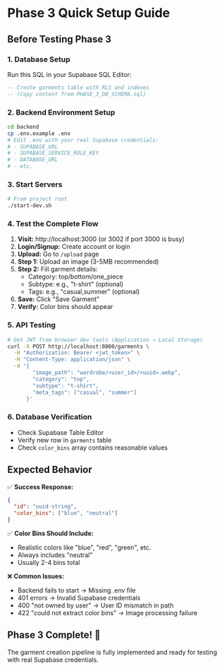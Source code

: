 # Phase 3 Quick Setup Guide

## Before Testing Phase 3

### 1. Database Setup
Run this SQL in your Supabase SQL Editor:

```sql
-- Create garments table with RLS and indexes
-- (Copy content from PHASE_3_DB_SCHEMA.sql)
```

### 2. Backend Environment Setup
```bash
cd backend
cp .env.example .env
# Edit .env with your real Supabase credentials:
# - SUPABASE_URL
# - SUPABASE_SERVICE_ROLE_KEY  
# - DATABASE_URL
# - etc.
```

### 3. Start Servers
```bash
# From project root
./start-dev.sh
```

### 4. Test the Complete Flow

1. **Visit:** http://localhost:3000 (or 3002 if port 3000 is busy)
2. **Login/Signup:** Create account or login
3. **Upload:** Go to `/upload` page
4. **Step 1:** Upload an image (3-5MB recommended)
5. **Step 2:** Fill garment details:
   - Category: top/bottom/one_piece
   - Subtype: e.g., "t-shirt" (optional)
   - Tags: e.g., "casual,summer" (optional)
6. **Save:** Click "Save Garment"
7. **Verify:** Color bins should appear

### 5. API Testing
```bash
# Get JWT from browser dev tools (Application → Local Storage)
curl -X POST http://localhost:8000/garments \
  -H "Authorization: Bearer <jwt_token>" \
  -H "Content-Type: application/json" \
  -d '{
        "image_path": "wardrobe/<user_id>/<uuid>.webp",
        "category": "top",
        "subtype": "t-shirt",
        "meta_tags": ["casual", "summer"]
      }'
```

### 6. Database Verification
- Check Supabase Table Editor
- Verify new row in `garments` table
- Check `color_bins` array contains reasonable values

## Expected Behavior

✅ **Success Response:**
```json
{
  "id": "uuid-string",
  "color_bins": ["blue", "neutral"]
}
```

✅ **Color Bins Should Include:**
- Realistic colors like "blue", "red", "green", etc.
- Always includes "neutral" 
- Usually 2-4 bins total

❌ **Common Issues:**
- Backend fails to start → Missing .env file
- 401 errors → Invalid Supabase credentials
- 400 "not owned by user" → User ID mismatch in path
- 422 "could not extract color bins" → Image processing failure

## Phase 3 Complete! 🎉

The garment creation pipeline is fully implemented and ready for testing with real Supabase credentials.
